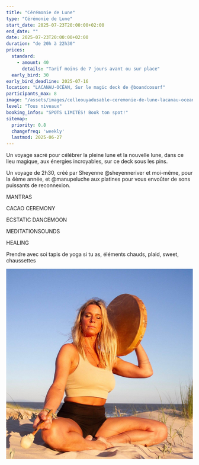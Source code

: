```yaml
---
title: "Cérémonie de Lune"
type: "Cérémonie de Lune"
start_date: 2025-07-23T20:00:00+02:00
end_date: ""
date: 2025-07-23T20:00:00+02:00
duration: "de 20h à 22h30"
prices:
  standard:
    - amount: 40
      details: "Tarif moins de 7 jours avant ou sur place"
  early_bird: 30
early_bird_deadline: 2025-07-16
location: "LACANAU-OCÉAN, Sur le magic deck de @boandcosurf"
participants_max: 8
image: "/assets/images/celleouyadusable-ceremonie-de-lune-lacanau-ocean.jpeg"
level: "Tous niveaux"
booking_infos: "SPOTS LIMITÉS! Book ton spot!"
sitemap:
  priority: 0.8
  changefreq: 'weekly'
  lastmod: 2025-06-27
---
```


Un voyage sacré pour célébrer la pleine lune et la nouvelle lune, dans ce lieu magique, aux énergies incroyables, sur ce deck sous les pins.

Un voyage de 2h30, créé par Sheyenne @sheyenneriver et moi-même, pour la 4ème année, et @manupeluche aux platines pour vous envoûter de sons puissants de reconnexion.

MANTRAS

CACAO CEREMONY

ECSTATIC DANCEMOON

MEDITATIONSOUNDS

HEALING

Prendre avec soi tapis de yoga si tu as, éléments chauds, plaid, sweet, chaussettes

!["celleouyadusable jouant du tambour chamanique sur la dune"](/assets/images/celleouyadusable-ceremonie-de-lune-lacanau-ocean-2.jpeg)
